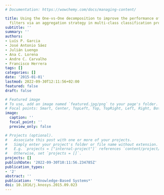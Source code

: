 ```yaml
---
# Documentation: https://wowchemy.com/docs/managing-content/

title: Using the One-vs-One decomposition to improve the performance of class noise
  filters via an aggregation strategy in multi-class classification problems
subtitle: ''
summary: ''
authors:
- Luís P. Garcia
- José Antonio Sáez
- Julián Luengo
- Ana C. Lorena
- Andre C. Carvalho
- Francisco Herrera
tags: []
categories: []
date: '2015-01-01'
lastmod: 2022-09-30T12:11:56+02:00
featured: false
draft: false

# Featured image
# To use, add an image named `featured.jpg/png` to your page's folder.
# Focal points: Smart, Center, TopLeft, Top, TopRight, Left, Right, BottomLeft, Bottom, BottomRight.
image:
  caption: ''
  focal_point: ''
  preview_only: false

# Projects (optional).
#   Associate this post with one or more of your projects.
#   Simply enter your project's folder or file name without extension.
#   E.g. `projects = ["internal-project"]` references `content/project/deep-learning/index.md`.
#   Otherwise, set `projects = []`.
projects: []
publishDate: '2022-09-30T10:11:56.234785Z'
publication_types:
- '2'
abstract: ''
publication: '*Knowledge-Based Systems*'
doi: 10.1016/j.knosys.2015.09.023
---
```

